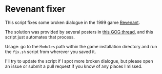 # Revenant fixer

This script fixes some broken dialogue in the 1999 game [Revenant](https://www.gog.com/game/revenant).

The solution was provided by several posters in [this GOG thread](https://www.gog.com/forum/revenant/bug_missing_voicetext_early_on_in_the_game_spoiler), and this script just automates that process.

Usage: go to the `Modules` path within the game installation directory and run the `fix.sh` script from wherever you saved it.

I'll try to update the script if I spot more broken dialogue, but please open an issue or submit a pull request if you know of any places I missed.
